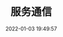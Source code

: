 ---
title: 服务通信
date: 2022-01-03 19:49:57
tags:
  - Java框架
  - SpringCloundAlibaba
categories:
  Java
---